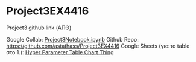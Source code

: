 # Project3EX4416
Project3 github link (ΑΠΘ)

Google Collab: [Project3Notebook.ipynb](https://colab.research.google.com/drive/1wgoPcg35Z6VW02eGSJqunnTWGyvFOgu0#scrollTo=xEKqK9a7Witj)
Github Repo: https://github.com/astathass/Project3EX4416
Google Sheets (για το table στο 1.): [Hyper Parameter Table Chart Thing](https://docs.google.com/spreadsheets/d/1tuuoW2VumTWl2K_3Rqynw5v6dBlxipHozvwwKEkF6Lk/edit#gid=0)
